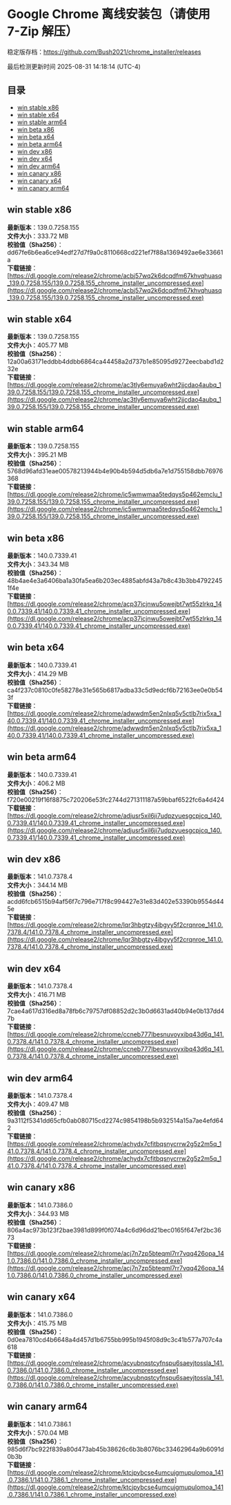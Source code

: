 # Google Chrome 离线安装包（请使用 7-Zip 解压）
稳定版存档：<https://github.com/Bush2021/chrome_installer/releases>

最后检测更新时间
2025-08-31 14:18:14 (UTC-4)

## 目录
* [win stable x86](https://github.com/Bush2021/chrome_installer?tab=readme-ov-file#win-stable-x86)
* [win stable x64](https://github.com/Bush2021/chrome_installer?tab=readme-ov-file#win-stable-x64)
* [win stable arm64](https://github.com/Bush2021/chrome_installer?tab=readme-ov-file#win-stable-arm64)
* [win beta x86](https://github.com/Bush2021/chrome_installer?tab=readme-ov-file#win-beta-x86)
* [win beta x64](https://github.com/Bush2021/chrome_installer?tab=readme-ov-file#win-beta-x64)
* [win beta arm64](https://github.com/Bush2021/chrome_installer?tab=readme-ov-file#win-beta-arm64)
* [win dev x86](https://github.com/Bush2021/chrome_installer?tab=readme-ov-file#win-dev-x86)
* [win dev x64](https://github.com/Bush2021/chrome_installer?tab=readme-ov-file#win-dev-x64)
* [win dev arm64](https://github.com/Bush2021/chrome_installer?tab=readme-ov-file#win-dev-arm64)
* [win canary x86](https://github.com/Bush2021/chrome_installer?tab=readme-ov-file#win-canary-x86)
* [win canary x64](https://github.com/Bush2021/chrome_installer?tab=readme-ov-file#win-canary-x64)
* [win canary arm64](https://github.com/Bush2021/chrome_installer?tab=readme-ov-file#win-canary-arm64)

## win stable x86
**最新版本**：139.0.7258.155  
**文件大小**：333.72 MB  
**校验值（Sha256）**：dd67fe6b6ea6ce94edf27d7f9a0c8110668cd221ef7f88a1369492ae6e33661a  
**下载链接**：[https://dl.google.com/release2/chrome/acbj57wq2k6dcqdfm67khvqhuasq_139.0.7258.155/139.0.7258.155_chrome_installer_uncompressed.exe](https://dl.google.com/release2/chrome/acbj57wq2k6dcqdfm67khvqhuasq_139.0.7258.155/139.0.7258.155_chrome_installer_uncompressed.exe)  

## win stable x64
**最新版本**：139.0.7258.155  
**文件大小**：405.77 MB  
**校验值（Sha256）**：12a00a63171eddbb4ddbb6864ca44458a2d737b1e85095d9272eecbabd1d232e  
**下载链接**：[https://dl.google.com/release2/chrome/ac3tly6emuya6wht2jjcdao4aubq_139.0.7258.155/139.0.7258.155_chrome_installer_uncompressed.exe](https://dl.google.com/release2/chrome/ac3tly6emuya6wht2jjcdao4aubq_139.0.7258.155/139.0.7258.155_chrome_installer_uncompressed.exe)  

## win stable arm64
**最新版本**：139.0.7258.155  
**文件大小**：395.21 MB  
**校验值（Sha256）**：5768d96afd31eae00578213944b4e90b4b594d5db6a7e1d755158dbb76976368  
**下载链接**：[https://dl.google.com/release2/chrome/ic5wmwmaa5tedqys5p462emclu_139.0.7258.155/139.0.7258.155_chrome_installer_uncompressed.exe](https://dl.google.com/release2/chrome/ic5wmwmaa5tedqys5p462emclu_139.0.7258.155/139.0.7258.155_chrome_installer_uncompressed.exe)  

## win beta x86
**最新版本**：140.0.7339.41  
**文件大小**：343.34 MB  
**校验值（Sha256）**：48b4ae4e3a6406ba1a30fa5ea6b203ec4885abfd43a7b8c43b3bb47922451f4e  
**下载链接**：[https://dl.google.com/release2/chrome/acp37icjnwu5owejbt7wt55zlrkq_140.0.7339.41/140.0.7339.41_chrome_installer_uncompressed.exe](https://dl.google.com/release2/chrome/acp37icjnwu5owejbt7wt55zlrkq_140.0.7339.41/140.0.7339.41_chrome_installer_uncompressed.exe)  

## win beta x64
**最新版本**：140.0.7339.41  
**文件大小**：414.29 MB  
**校验值（Sha256）**：ca4f237c0810c0fe58278e31e565b6817adba33c5d9edcf6b72163ee0e0b543f  
**下载链接**：[https://dl.google.com/release2/chrome/adwwdm5en2nlxq5v5ctlb7rix5xa_140.0.7339.41/140.0.7339.41_chrome_installer_uncompressed.exe](https://dl.google.com/release2/chrome/adwwdm5en2nlxq5v5ctlb7rix5xa_140.0.7339.41/140.0.7339.41_chrome_installer_uncompressed.exe)  

## win beta arm64
**最新版本**：140.0.7339.41  
**文件大小**：406.2 MB  
**校验值（Sha256）**：f720e00219f16f8875c720206e53fc2744d271311187a59bbaf6522fc6a4d424  
**下载链接**：[https://dl.google.com/release2/chrome/adjusr5xil6ji7udpzyuesgcpjcq_140.0.7339.41/140.0.7339.41_chrome_installer_uncompressed.exe](https://dl.google.com/release2/chrome/adjusr5xil6ji7udpzyuesgcpjcq_140.0.7339.41/140.0.7339.41_chrome_installer_uncompressed.exe)  

## win dev x86
**最新版本**：141.0.7378.4  
**文件大小**：344.14 MB  
**校验值（Sha256）**：acdd6fcb6515b94af56f7c796e717f8c994427e31e83d402e53390b9554d445e  
**下载链接**：[https://dl.google.com/release2/chrome/lqr3hbgtzy4ibgyy5f2crqnroe_141.0.7378.4/141.0.7378.4_chrome_installer_uncompressed.exe](https://dl.google.com/release2/chrome/lqr3hbgtzy4ibgyy5f2crqnroe_141.0.7378.4/141.0.7378.4_chrome_installer_uncompressed.exe)  

## win dev x64
**最新版本**：141.0.7378.4  
**文件大小**：416.71 MB  
**校验值（Sha256）**：7cae4a617d316ed8a78fb6c79757df08852d2c3b0d6631ad40b94e0b137dd47b  
**下载链接**：[https://dl.google.com/release2/chrome/ccneb777lbesnuvoyxibq43d6q_141.0.7378.4/141.0.7378.4_chrome_installer_uncompressed.exe](https://dl.google.com/release2/chrome/ccneb777lbesnuvoyxibq43d6q_141.0.7378.4/141.0.7378.4_chrome_installer_uncompressed.exe)  

## win dev arm64
**最新版本**：141.0.7378.4  
**文件大小**：409.47 MB  
**校验值（Sha256）**：9a3112f5341dd65cfb0ab080715cd2274c9854198b5b932514a15a7ae4efd642  
**下载链接**：[https://dl.google.com/release2/chrome/achydx7cfitbqsnycrrw2g5z2m5q_141.0.7378.4/141.0.7378.4_chrome_installer_uncompressed.exe](https://dl.google.com/release2/chrome/achydx7cfitbqsnycrrw2g5z2m5q_141.0.7378.4/141.0.7378.4_chrome_installer_uncompressed.exe)  

## win canary x86
**最新版本**：141.0.7386.0  
**文件大小**：344.93 MB  
**校验值（Sha256）**：806a4ac973b123f2bae3981d899f0f074a4c6d96dd21bec0165f647ef2bc3673  
**下载链接**：[https://dl.google.com/release2/chrome/acj7n7zp5bteqml7rr7vqq426opa_141.0.7386.0/141.0.7386.0_chrome_installer_uncompressed.exe](https://dl.google.com/release2/chrome/acj7n7zp5bteqml7rr7vqq426opa_141.0.7386.0/141.0.7386.0_chrome_installer_uncompressed.exe)  

## win canary x64
**最新版本**：141.0.7386.0  
**文件大小**：415.75 MB  
**校验值（Sha256）**：0d0ea7810cd4b6648a4d457d1b6755bb995b1945f08d9c3c41b577a707c4a618  
**下载链接**：[https://dl.google.com/release2/chrome/acyubnqstcyfnspu6saeyjtossla_141.0.7386.0/141.0.7386.0_chrome_installer_uncompressed.exe](https://dl.google.com/release2/chrome/acyubnqstcyfnspu6saeyjtossla_141.0.7386.0/141.0.7386.0_chrome_installer_uncompressed.exe)  

## win canary arm64
**最新版本**：141.0.7386.1  
**文件大小**：570.04 MB  
**校验值（Sha256）**：985d6f7bc922f839a80d473ab45b38626c6b3b8076bc33462964a9b6091d0b3b  
**下载链接**：[https://dl.google.com/release2/chrome/ktcjpybcse4umcujgmupulomoa_141.0.7386.1/141.0.7386.1_chrome_installer_uncompressed.exe](https://dl.google.com/release2/chrome/ktcjpybcse4umcujgmupulomoa_141.0.7386.1/141.0.7386.1_chrome_installer_uncompressed.exe)  

